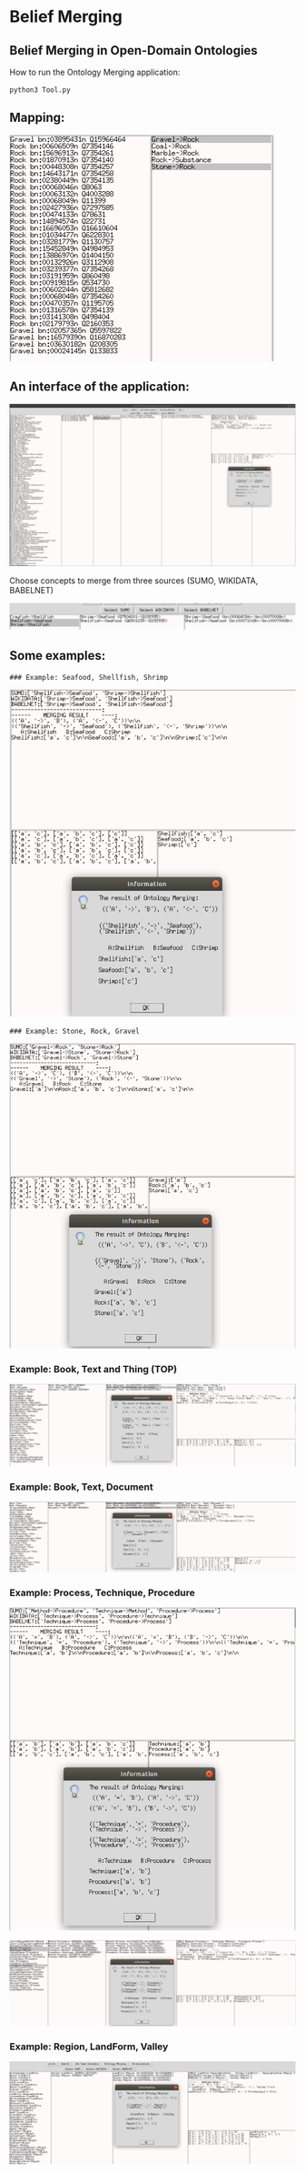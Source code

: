 # Belief Merging
## Belief Merging in Open-Domain Ontologies

How to run the Ontology Merging application:
```
python3 Tool.py
```

## Mapping:

![Test Image 1](Images/Mapping.png)


## An interface of the application:

<img src="https://github.com/ontologymerging/beliefmerging/blob/master/Images/Application.png" width="700"/>


Choose concepts to merge from three sources (SUMO, WIKIDATA, BABELNET)

![Test Image 5](Images/SUMO_WIKIDATA_BABELNET.png)

## Some examples:

```
### Example: Seafood, Shellfish, Shrimp
```

![Test Image 4](Images/Example_Application.png)

```
### Example: Stone, Rock, Gravel
```

![Test Image 3](Images/Example2.png)

### Example: Book, Text and Thing (TOP)

![Test Image 6](Images/Example_Book1.png)

### Example: Book, Text, Document

![Test Image 7](Images/Example_Book2.png)

### Example: Process, Technique, Procedure

![Test Image 8](Images/Example_Method.png)

![Test Image 9](Images/Example_Process.png)

### Example: Region, LandForm, Valley

![Test Image 10](Images/Example_Region.png)




